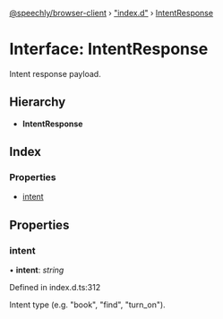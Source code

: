[@speechly/browser-client](../README.md) › ["index.d"](../modules/_index_d_.md) › [IntentResponse](_index_d_.intentresponse.md)

# Interface: IntentResponse

Intent response payload.

## Hierarchy

* **IntentResponse**

## Index

### Properties

* [intent](_index_d_.intentresponse.md#intent)

## Properties

###  intent

• **intent**: *string*

Defined in index.d.ts:312

Intent type (e.g. "book", "find", "turn_on").

